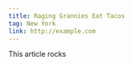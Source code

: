 ```yaml
---
title: Raging Grannies Eat Tacos
tag: New York
link: http://example.com
---
```


This article rocks
